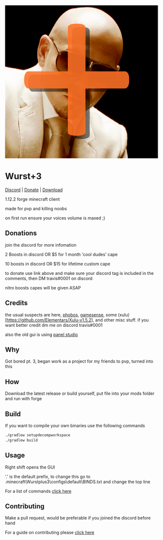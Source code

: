 ![logo](src/main/resources/logo.png)

# Wurst+3

[Discord](discord.gg/hvnZePKQHx) | [Donate](https://paypal.me/trvsf) | [Download]()

1.12.2 forge minecraft client

made for pvp and killing noobs

on first run ensure your voices volume is maxed ;)

## Donations

join the discord for more infomation

2 Boosts in discord OR $5 for 1 month 'cool dudes' cape

10 boosts in discord OR $15 for lifetime custom cape

to donate use link above and make sure your discord tag is included in the comments, then DM travis#0001 on discord

nitro boosts capes will be given ASAP

## Credits

the usual suspects are here, [phobos](https://github.com/Hqrion/Phobos-1.9.0-BUILDABLE-SRC), [gamesense](https://github.com/IUDevman/gamesense-client), some (xulu)[https://github.com/Elementars/Xulu-v1.5.2], and other misc stuff. if you want better credit dm me on discord travis#0001

also the old gui is using [panel studio](https://github.com/lukflug/PanelStudio/)

## Why

Got bored pt. 3, began work as a project for my friends to pvp, turned into this

## How

Download the latest release or build yourself, put file into your mods folder and run with forge

## Build

If you want to compile your own binaries use the following commands


```bash
./gradlew setupdecompworkspace
./gradlew build
```

## Usage

Right shift opens the GUI

'.' is the default prefix, to change this go to .minecraft\Wurstplus3\configs\default\BINDS.txt and change the top line

For a list of commands [click here](Commands.md)

## Contributing
Make a pull request, would be preferable if you joined the discord before hand

For a guide on contributing please [click here](ContributingGuide.md) 
